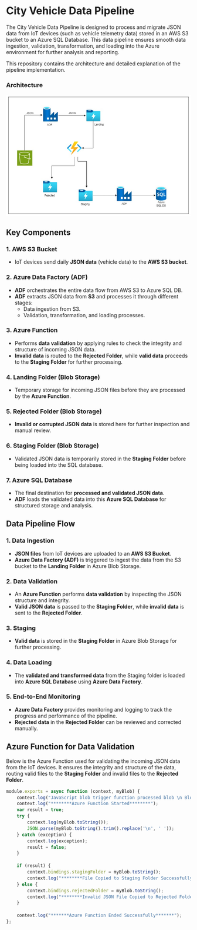 # City Vehicle Data Pipeline

The City Vehicle Data Pipeline is designed to process and migrate JSON data from IoT devices (such as vehicle telemetry data) stored in an AWS S3 bucket to an Azure SQL Database. This data pipeline ensures smooth data ingestion, validation, transformation, and loading into the Azure environment for further analysis and reporting.

This repository contains the architecture and detailed explanation of the pipeline implementation.

### Architecture
![diagram](https://github.com/aadhil96/Azure_City_Vehicle_Data_Pipeline/blob/e00e71e3151aab8208c667949b3040311b3b6710/Azure_Data_Eng.jpg)


## Key Components

### 1. AWS S3 Bucket
- IoT devices send daily **JSON data** (vehicle data) to the **AWS S3 bucket**.

### 2. Azure Data Factory (ADF)
- **ADF** orchestrates the entire data flow from AWS S3 to Azure SQL DB.
- **ADF** extracts JSON data from **S3** and processes it through different stages:
  - Data ingestion from S3.
  - Validation, transformation, and loading processes.

### 3. Azure Function
- Performs **data validation** by applying rules to check the integrity and structure of incoming JSON data.
- **Invalid data** is routed to the **Rejected Folder**, while **valid data** proceeds to the **Staging Folder** for further processing.

### 4. Landing Folder (Blob Storage)
- Temporary storage for incoming JSON files before they are processed by the **Azure Function**.

### 5. Rejected Folder (Blob Storage)
- **Invalid or corrupted JSON data** is stored here for further inspection and manual review.

### 6. Staging Folder (Blob Storage)
- Validated JSON data is temporarily stored in the **Staging Folder** before being loaded into the SQL database.

### 7. Azure SQL Database
- The final destination for **processed and validated JSON data**.
- **ADF** loads the validated data into this **Azure SQL Database** for structured storage and analysis.

## Data Pipeline Flow

### 1. Data Ingestion
- **JSON files** from IoT devices are uploaded to an **AWS S3 Bucket**.
- **Azure Data Factory (ADF)** is triggered to ingest the data from the S3 bucket to the **Landing Folder** in Azure Blob Storage.

### 2. Data Validation
- An **Azure Function** performs **data validation** by inspecting the JSON structure and integrity.
- **Valid JSON data** is passed to the **Staging Folder**, while **invalid data** is sent to the **Rejected Folder**.

### 3. Staging
- **Valid data** is stored in the **Staging Folder** in Azure Blob Storage for further processing.

### 4. Data Loading
- The **validated and transformed data** from the Staging folder is loaded into **Azure SQL Database** using **Azure Data Factory**.

### 5. End-to-End Monitoring
- **Azure Data Factory** provides monitoring and logging to track the progress and performance of the pipeline.
- **Rejected data** in the **Rejected Folder** can be reviewed and corrected manually.


## Azure Function for Data Validation

Below is the Azure Function used for validating the incoming JSON data from the IoT devices. It ensures the integrity and structure of the data, routing valid files to the **Staging Folder** and invalid files to the **Rejected Folder**.

```javascript
module.exports = async function (context, myBlob) {
    context.log("JavaScript blob trigger function processed blob \n Blob:");
    context.log("********Azure Function Started********");
    var result = true;
    try {
        context.log(myBlob.toString());
        JSON.parse(myBlob.toString().trim().replace('\n', ' '));
    } catch (exception) {
        context.log(exception);
        result = false;
    }
    
    if (result) {
        context.bindings.stagingFolder = myBlob.toString();
        context.log("********File Copied to Staging Folder Successfully********");
    } else {
        context.bindings.rejectedFolder = myBlob.toString();
        context.log("********Invalid JSON File Copied to Rejected Folder Successfully********");
    }

    context.log("*******Azure Function Ended Successfully*******");
};

